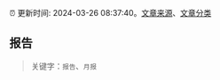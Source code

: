 :alarm_clock: 更新时间: 2024-03-26 08:37:40。[文章来源](/README.md)、[文章分类](/TAGS.md)

## 报告


> 关键字：`报告`、`月报`



